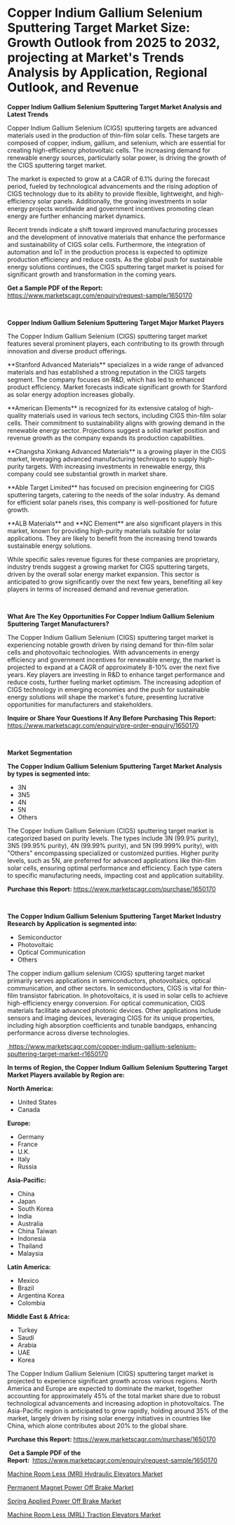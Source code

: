 <p><h1>Copper Indium Gallium Selenium Sputtering Target Market Size: Growth Outlook from 2025 to 2032, projecting at Market's Trends Analysis by Application, Regional Outlook, and Revenue</h1></p><p><strong>Copper Indium Gallium Selenium Sputtering Target Market Analysis and Latest Trends</strong></p>
<p><p>Copper Indium Gallium Selenium (CIGS) sputtering targets are advanced materials used in the production of thin-film solar cells. These targets are composed of copper, indium, gallium, and selenium, which are essential for creating high-efficiency photovoltaic cells. The increasing demand for renewable energy sources, particularly solar power, is driving the growth of the CIGS sputtering target market. </p><p>The market is expected to grow at a CAGR of 6.1% during the forecast period, fueled by technological advancements and the rising adoption of CIGS technology due to its ability to provide flexible, lightweight, and high-efficiency solar panels. Additionally, the growing investments in solar energy projects worldwide and government incentives promoting clean energy are further enhancing market dynamics.</p><p>Recent trends indicate a shift toward improved manufacturing processes and the development of innovative materials that enhance the performance and sustainability of CIGS solar cells. Furthermore, the integration of automation and IoT in the production process is expected to optimize production efficiency and reduce costs. As the global push for sustainable energy solutions continues, the CIGS sputtering target market is poised for significant growth and transformation in the coming years.</p></p>
<p><strong>Get a Sample PDF of the Report:&nbsp;</strong> <a href="https://www.marketscagr.com/enquiry/request-sample/1650170?utm_campaign=1848&utm_medium=2&utm_source=Github&utm_content=ia&utm_term=23032025&utm_id=copper-indium-gallium-selenium-sputtering-target">https://www.marketscagr.com/enquiry/request-sample/1650170</a></p>
<p>&nbsp;</p>
<p><strong>Copper Indium Gallium Selenium Sputtering Target Major Market Players</strong></p>
<p><p>The Copper Indium Gallium Selenium (CIGS) sputtering target market features several prominent players, each contributing to its growth through innovation and diverse product offerings.</p><p>**Stanford Advanced Materials** specializes in a wide range of advanced materials and has established a strong reputation in the CIGS targets segment. The company focuses on R&D, which has led to enhanced product efficiency. Market forecasts indicate significant growth for Stanford as solar energy adoption increases globally.</p><p>**American Elements** is recognized for its extensive catalog of high-quality materials used in various tech sectors, including CIGS thin-film solar cells. Their commitment to sustainability aligns with growing demand in the renewable energy sector. Projections suggest a solid market position and revenue growth as the company expands its production capabilities.</p><p>**Changsha Xinkang Advanced Materials** is a growing player in the CIGS market, leveraging advanced manufacturing techniques to supply high-purity targets. With increasing investments in renewable energy, this company could see substantial growth in market share.</p><p>**Able Target Limited** has focused on precision engineering for CIGS sputtering targets, catering to the needs of the solar industry. As demand for efficient solar panels rises, this company is well-positioned for future growth.</p><p>**ALB Materials** and **NC Element** are also significant players in this market, known for providing high-purity materials suitable for solar applications. They are likely to benefit from the increasing trend towards sustainable energy solutions.</p><p>While specific sales revenue figures for these companies are proprietary, industry trends suggest a growing market for CIGS sputtering targets, driven by the overall solar energy market expansion. This sector is anticipated to grow significantly over the next few years, benefiting all key players in terms of increased demand and revenue generation.</p></p>
<p>&nbsp;</p>
<p><strong>What Are The Key Opportunities For Copper Indium Gallium Selenium Sputtering Target Manufacturers?</strong></p>
<p><p>The Copper Indium Gallium Selenium (CIGS) sputtering target market is experiencing notable growth driven by rising demand for thin-film solar cells and photovoltaic technologies. With advancements in energy efficiency and government incentives for renewable energy, the market is projected to expand at a CAGR of approximately 8-10% over the next five years. Key players are investing in R&D to enhance target performance and reduce costs, further fueling market optimism. The increasing adoption of CIGS technology in emerging economies and the push for sustainable energy solutions will shape the market's future, presenting lucrative opportunities for manufacturers and stakeholders.</p></p>
<p><strong>Inquire or Share Your Questions If Any Before Purchasing This Report:</strong> <a href="https://www.marketscagr.com/enquiry/pre-order-enquiry/1650170?utm_campaign=1848&utm_medium=2&utm_source=Github&utm_content=ia&utm_term=23032025&utm_id=copper-indium-gallium-selenium-sputtering-target">https://www.marketscagr.com/enquiry/pre-order-enquiry/1650170</a></p>
<p>&nbsp;</p>
<p><strong>Market Segmentation</strong></p>
<p><strong>The Copper Indium Gallium Selenium Sputtering Target Market Analysis by types is segmented into:</strong></p>
<p><ul><li>3N</li><li>3N5</li><li>4N</li><li>5N</li><li>Others</li></ul></p>
<p><p>The Copper Indium Gallium Selenium (CIGS) sputtering target market is categorized based on purity levels. The types include 3N (99.9% purity), 3N5 (99.95% purity), 4N (99.99% purity), and 5N (99.999% purity), with "Others" encompassing specialized or customized purities. Higher purity levels, such as 5N, are preferred for advanced applications like thin-film solar cells, ensuring optimal performance and efficiency. Each type caters to specific manufacturing needs, impacting cost and application suitability.</p></p>
<p><strong>Purchase this Report:&nbsp;</strong><a href="https://www.marketscagr.com/purchase/1650170?utm_campaign=1848&utm_medium=2&utm_source=Github&utm_content=ia&utm_term=23032025&utm_id=copper-indium-gallium-selenium-sputtering-target">https://www.marketscagr.com/purchase/1650170</a></p>
<p>&nbsp;</p>
<p><strong>The Copper Indium Gallium Selenium Sputtering Target Market Industry Research by Application is segmented into:</strong></p>
<p><ul><li>Semiconductor</li><li>Photovoltaic</li><li>Optical Communication</li><li>Others</li></ul></p>
<p><p>The copper indium gallium selenium (CIGS) sputtering target market primarily serves applications in semiconductors, photovoltaics, optical communication, and other sectors. In semiconductors, CIGS is vital for thin-film transistor fabrication. In photovoltaics, it is used in solar cells to achieve high-efficiency energy conversion. For optical communication, CIGS materials facilitate advanced photonic devices. Other applications include sensors and imaging devices, leveraging CIGS for its unique properties, including high absorption coefficients and tunable bandgaps, enhancing performance across diverse technologies.</p></p>
<p><a href="https://www.marketscagr.com/copper-indium-gallium-selenium-sputtering-target-market-r1650170?utm_campaign=1848&utm_medium=2&utm_source=Github&utm_content=ia&utm_term=23032025&utm_id=copper-indium-gallium-selenium-sputtering-target">&nbsp;https://www.marketscagr.com/copper-indium-gallium-selenium-sputtering-target-market-r1650170</a></p>
<p><strong>In terms of Region, the Copper Indium Gallium Selenium Sputtering Target Market Players available by Region are:</strong></p>
<p>
    <p> <strong> North America: </strong>
        <ul>
            <li>United States</li>
            <li>Canada</li>
        </ul>
        </p> 
    <p> <strong> Europe: </strong>
        <ul>
            <li>Germany</li>
            <li>France</li>
            <li>U.K.</li>
            <li>Italy</li>
            <li>Russia</li>
        </ul>
        </p> 
    <p> <strong> Asia-Pacific: </strong>
        <ul>
            <li>China</li>
            <li>Japan</li>
            <li>South Korea</li>
            <li>India</li>
            <li>Australia</li>
            <li>China Taiwan</li>
            <li>Indonesia</li>
            <li>Thailand</li>
            <li>Malaysia</li>
        </ul>
        </p> 
    <p> <strong> Latin America: </strong>
        <ul>
            <li>Mexico</li>
            <li>Brazil</li>
            <li>Argentina Korea</li>
            <li>Colombia</li>
        </ul>
        </p> 
    <p> <strong> Middle East & Africa: </strong>
        <ul>
            <li>Turkey</li>
            <li>Saudi</li>
            <li>Arabia</li>
            <li>UAE</li>
            <li>Korea</li>
        </ul>
    </p>
    </p>
<p><p>The Copper Indium Gallium Selenium (CIGS) sputtering target market is projected to experience significant growth across various regions. North America and Europe are expected to dominate the market, together accounting for approximately 45% of the total market share due to robust technological advancements and increasing adoption in photovoltaics. The Asia-Pacific region is anticipated to grow rapidly, holding around 35% of the market, largely driven by rising solar energy initiatives in countries like China, which alone contributes about 20% to the global share.</p></p>
<p><strong>Purchase this Report: </strong><a href="https://www.marketscagr.com/purchase/1650170?utm_campaign=1848&utm_medium=2&utm_source=Github&utm_content=ia&utm_term=23032025&utm_id=copper-indium-gallium-selenium-sputtering-target">https://www.marketscagr.com/purchase/1650170</a></p>
<p>&nbsp;<strong>Get a Sample PDF of the Report:&nbsp;&nbsp;</strong><a href="https://www.marketscagr.com/enquiry/request-sample/1650170?utm_campaign=1848&utm_medium=2&utm_source=Github&utm_content=ia&utm_term=23032025&utm_id=copper-indium-gallium-selenium-sputtering-target">https://www.marketscagr.com/enquiry/request-sample/1650170</a></p>
<p><strong></strong></p>
<p><p><a href="https://github.com/WillieWoodard/Market-Research-Report-List-7/blob/main/machine-room-less-mrl-hydraulic-elevators-market.md?utm_campaign=1848&utm_medium=2&utm_source=Github&utm_content=ia&utm_term=23032025&utm_id=copper-indium-gallium-selenium-sputtering-target">Machine Room Less (MRl) Hydraulic Elevators Market</a></p><p><a href="https://github.com/leolamarnal9/Market-Research-Report-List-1/blob/main/permanent-magnet-power-off-brake-market.md?utm_campaign=1848&utm_medium=2&utm_source=Github&utm_content=ia&utm_term=23032025&utm_id=copper-indium-gallium-selenium-sputtering-target">Permanent Magnet Power Off Brake Market</a></p><p><a href="https://github.com/matotwipff14/Market-Research-Report-List-1/blob/main/spring-applied-power-off-brake-market.md?utm_campaign=1848&utm_medium=2&utm_source=Github&utm_content=ia&utm_term=23032025&utm_id=copper-indium-gallium-selenium-sputtering-target">Spring Applied Power Off Brake Market</a></p><p><a href="https://github.com/marloy8/Market-Research-Report-List-7/blob/main/machine-room-less-mrl-traction-elevators-market.md?utm_campaign=1848&utm_medium=2&utm_source=Github&utm_content=ia&utm_term=23032025&utm_id=copper-indium-gallium-selenium-sputtering-target">Machine Room Less (MRL) Traction Elevators Market</a></p></p>